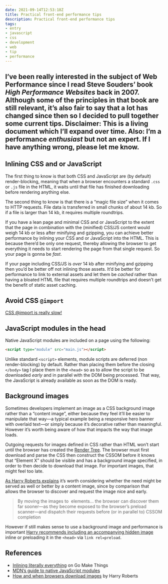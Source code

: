 ```yaml
---
date: 2021-09-14T12:53:18Z
title: Practical front-end performance tips
description: Practical front-end performance tips
tags:
- entry
- javascript
- css
- development
- web
- tip
- performance
---
```

I’ve been really interested in the subject of Web Performance since I read Steve Souders’ book _High Performance Websites_ back in 2007. Although some of the principles in that book are still relevant, it’s also fair to say that a lot has changed since then so I decided to pull together some current tips. Disclaimer: This is a living document which I’ll expand over time. Also: I’m a performance _enthusiast_ but not an expert. If I have anything wrong, please let me know.
---

## Inlining CSS and or JavaScript

The first thing to know is that both CSS and JavaScript are (by default) render-blocking, meaning that when a browser encounters a standard `.css` or `.js` file in the HTML, it waits until that file has finished downloading before rendering anything else.

The second thing to know is that there is a “magic file size” when it comes to HTTP requests. File data is transferred in small chunks of about 14 kb. So if a file is larger than 14 kb, it requires multiple roundtrips.

If you have a lean page and minimal CSS and or JavaScript to the extent that the page in combination with the (minified) CSS/JS content would weigh 14 kb or less after minifying and gzipping, you can achieve better performance by inlining your CSS and or JavaScript into the HTML. This is because there’d be only one request, thereby allowing the browser to get everything it needs to start rendering the page from that single request. So your page is gonna be _fast_.

If your page including CSS/JS is _over_ 14 kb after minifying and gzipping then you’d be better off not inlining those assets. It’d be better for performance to link to external assets and let them be _cached_ rather than having a bloated HTML file that requires multiple roundtrips and doesn’t get the benefit of static asset caching.

## Avoid CSS `@import`

[CSS @import is really slow!](https://csswizardry.com/2018/11/css-and-network-performance/#avoid-import-in-css-files)

## JavaScript modules in the head

Native JavaScript modules are included on a page using the following:

``` html
<script type="module" src="main.js"></script>
```

Unlike standard `<script>` elements, module scripts are deferred (non render-blocking) by default. Rather than placing them before the closing `</body>` tag I place them in the `<head>` so as to allow the script to be downloaded _early_ and in parallel with the DOM being processed. That way, the JavaScript is already available as soon as the DOM is ready.

## Background images

Sometimes developers implement an image as a CSS background image rather than a “content image”, either because they feel it’ll be easier to manipulate that way—a typical example being a responsive hero banner with overlaid text—or simply because it’s decorative rather than meaningful. However it’s worth being aware of how that impacts the way that image loads.

Outgoing requests for images defined in CSS rather than HTML won’t start until the browser has created the [Render Tree](https://developers.google.com/web/fundamentals/performance/critical-rendering-path/render-tree-construction). The browser must first download and parse the CSS then construct the CSSOM before it knows that “Element X” should be visible and has a background image specified, in order to then decide to download that image. For important images, that might feel too late. 

[As Harry Roberts explains](https://csswizardry.com/2018/06/image-inconsistencies-how-and-when-browsers-download-images/#0) it’s worth considering whether the need might be served as well or better by a content image, since by comparison that allows the browser to discover and request the image nice and early.

> By moving the images to <img /> elements… the browser can discover them far sooner—as they become exposed to the browser’s preload scanner—and dispatch their requests before (or in parallel to) CSSOM completion

However if still makes sense to use a background image and performance is important [Harry recommends including an accompanying hidden image](https://twitter.com/csswizardry/status/1276854595382325248) inline or preloading it in the `<head>` via `link rel=preload`.


<!--
Other stuff to add:
- optimise font loading (WOFF2, …, …) ref https://www.zachleat.com/web/font-checklist/
- Use HTTP2 which is now supported by all major browsers to optimise asset delivery to users’ devices
-->

## References

- [Inlining literally everything](https://gomakethings.com/inlining-literally-everything-for-better-performance/) on Go Make Things
- [MDN’s guide to native JavaScript modules](https://developer.mozilla.org/en-US/docs/Web/JavaScript/Guide/Modules)
- [How and when browsers download images](https://csswizardry.com/2018/06/image-inconsistencies-how-and-when-browsers-download-images/#0) by Harry Roberts
